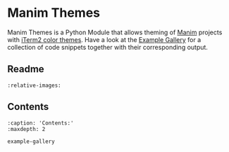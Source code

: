 # Manim Themes

Manim Themes is a Python Module that allows theming of [Manim](https://www.manim.community) projects with [iTerm2 color themes](https://iterm2colorschemes.com).
Have a look at the [Example Gallery](example-gallery.md) for a collection of code snippets together with their corresponding output.



## Readme

```{include} ../../README.md
:relative-images:
```

## Contents
```{toctree}
:caption: 'Contents:'
:maxdepth: 2

example-gallery
```
